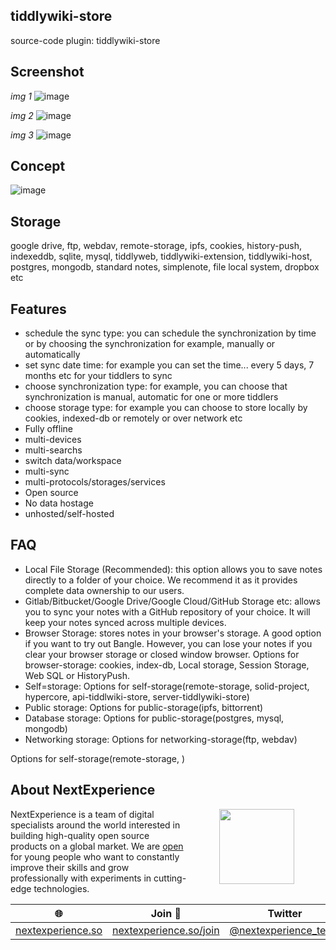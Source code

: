 ## tiddlywiki-store
source-code plugin: tiddlywiki-store

## Screenshot

*img 1*
![image](https://user-images.githubusercontent.com/123137817/215286490-fc12aeeb-a3a0-4844-b893-dd3a3d261717.png)

*img 2*
![image](https://user-images.githubusercontent.com/123137817/215289109-e93dd532-cee7-4257-b6d8-cec60314aa71.png)

*img 3*
![image](https://user-images.githubusercontent.com/123137817/215289150-ac3fe05e-b75e-48e2-a597-d3066ce97b99.png)

## Concept
![image](https://user-images.githubusercontent.com/123137817/215293568-3cd43f5e-6e23-461d-8e6e-1525f7517d01.png)

## Storage
google drive, ftp, webdav, remote-storage, ipfs, cookies, history-push, indexeddb, sqlite, mysql, tiddlyweb, tiddlywiki-extension, tiddlywiki-host, postgres, mongodb, standard notes, simplenote, file local system, dropbox etc

## Features
- schedule the sync type: you can schedule the synchronization by time or by choosing the synchronization for example, manually or automatically
- set sync date time: for example you can set the time... every 5 days, 7 months etc for your tiddlers to sync
- choose synchronization type: for example, you can choose that synchronization is manual, automatic for one or more tiddlers
- choose storage type: for example you can choose to store locally by cookies, indexed-db or remotely or over network etc
- Fully offline
- multi-devices
- multi-searchs
- switch data/workspace
- multi-sync
- multi-protocols/storages/services
- Open source
- No data hostage
- unhosted/self-hosted

## FAQ
- Local File Storage (Recommended): this option allows you to save notes directly to a folder of your choice. We recommend it as it provides complete data ownership to our users.
- Gitlab/Bitbucket/Google Drive/Google Cloud/GitHub Storage etc: allows you to sync your notes with a GitHub repository of your choice. It will keep your notes synced across multiple devices.
- Browser Storage: stores notes in your browser's storage. A good option if you want to try out Bangle. However, you can lose your notes if you clear your browser storage or closed window browser. Options for browser-storage: cookies, index-db, Local storage, Session Storage, Web SQL or HistoryPush.
- Self=storage: Options for self-storage(remote-storage, solid-project, hypercore, api-tiddlwiki-store, server-tiddlywiki-store)
- Public storage: Options for public-storage(ipfs, bittorrent)
- Database storage: Options for public-storage(postgres, mysql, mongodb)
- Networking storage: Options for networking-storage(ftp, webdav)

Options for self-storage(remote-storage, )
## About NextExperience

<img align="right" width="120" height="120" src="https://cdn-icons-png.flaticon.com/512/1600/1600856.png" hspace="50">

NextExperience is a team of digital specialists around the world interested in building high-quality open source products on a global market. We are [open](https://codex.so/join) for young people who want to constantly improve their skills and grow professionally with experiments in cutting-edge technologies.

| 🌐 | Join  👋  | Twitter | Instagram |
| -- | -- | -- | -- |
| [nextexperience.so](https://nextexperience.so) | [nextexperience.so/join](https://nextexperience.so/join) |[@nextexperience_team](http://twitter.com/nextexperience_team) | [@nextexperience_team](http://instagram.com/nextexperience_team/) |
